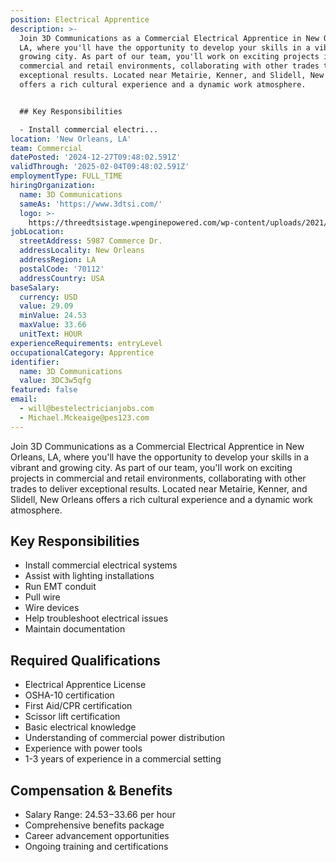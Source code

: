 ```yaml
---
position: Electrical Apprentice
description: >-
  Join 3D Communications as a Commercial Electrical Apprentice in New Orleans,
  LA, where you'll have the opportunity to develop your skills in a vibrant and
  growing city. As part of our team, you'll work on exciting projects in
  commercial and retail environments, collaborating with other trades to deliver
  exceptional results. Located near Metairie, Kenner, and Slidell, New Orleans
  offers a rich cultural experience and a dynamic work atmosphere.


  ## Key Responsibilities

  - Install commercial electri...
location: 'New Orleans, LA'
team: Commercial
datePosted: '2024-12-27T09:48:02.591Z'
validThrough: '2025-02-04T09:48:02.591Z'
employmentType: FULL_TIME
hiringOrganization:
  name: 3D Communications
  sameAs: 'https://www.3dtsi.com/'
  logo: >-
    https://threedtsistage.wpenginepowered.com/wp-content/uploads/2021/01/logo-default.png
jobLocation:
  streetAddress: 5987 Commerce Dr.
  addressLocality: New Orleans
  addressRegion: LA
  postalCode: '70112'
  addressCountry: USA
baseSalary:
  currency: USD
  value: 29.09
  minValue: 24.53
  maxValue: 33.66
  unitText: HOUR
experienceRequirements: entryLevel
occupationalCategory: Apprentice
identifier:
  name: 3D Communications
  value: 3DC3w5qfg
featured: false
email:
  - will@bestelectricianjobs.com
  - Michael.Mckeaige@pes123.com
---
```




Join 3D Communications as a Commercial Electrical Apprentice in New Orleans, LA, where you'll have the opportunity to develop your skills in a vibrant and growing city. As part of our team, you'll work on exciting projects in commercial and retail environments, collaborating with other trades to deliver exceptional results. Located near Metairie, Kenner, and Slidell, New Orleans offers a rich cultural experience and a dynamic work atmosphere.

## Key Responsibilities
- Install commercial electrical systems
- Assist with lighting installations
- Run EMT conduit
- Pull wire
- Wire devices
- Help troubleshoot electrical issues
- Maintain documentation

## Required Qualifications
- Electrical Apprentice License
- OSHA-10 certification
- First Aid/CPR certification
- Scissor lift certification
- Basic electrical knowledge
- Understanding of commercial power distribution
- Experience with power tools
- 1-3 years of experience in a commercial setting

## Compensation & Benefits
- Salary Range: $24.53-$33.66 per hour
- Comprehensive benefits package
- Career advancement opportunities
- Ongoing training and certifications